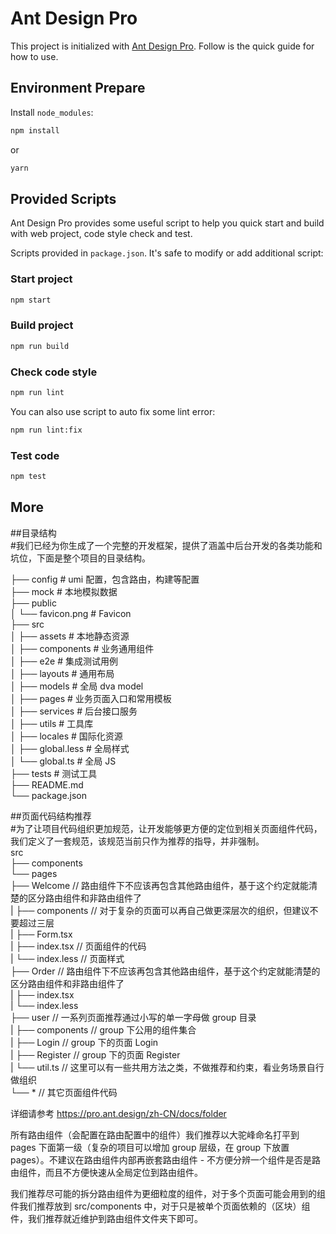 # Ant Design Pro

This project is initialized with [Ant Design Pro](https://pro.ant.design). Follow is the quick guide for how to use.

## Environment Prepare

Install `node_modules`:

```bash
npm install
```

or

```bash
yarn
```

## Provided Scripts

Ant Design Pro provides some useful script to help you quick start and build with web project, code style check and test.

Scripts provided in `package.json`. It's safe to modify or add additional script:

### Start project

```bash
npm start
```

### Build project

```bash
npm run build
```

### Check code style

```bash
npm run lint
```

You can also use script to auto fix some lint error:

```bash
npm run lint:fix
```

### Test code

```bash
npm test
```

## More

##目录结构  
#我们已经为你生成了一个完整的开发框架，提供了涵盖中后台开发的各类功能和坑位，下面是整个项目的目录结构。  

├── config                   # umi 配置，包含路由，构建等配置  
├── mock                     # 本地模拟数据  
├── public  
│   └── favicon.png          # Favicon  
├── src  
│   ├── assets               # 本地静态资源  
│   ├── components           # 业务通用组件  
│   ├── e2e                  # 集成测试用例  
│   ├── layouts              # 通用布局  
│   ├── models               # 全局 dva model  
│   ├── pages                # 业务页面入口和常用模板  
│   ├── services             # 后台接口服务  
│   ├── utils                # 工具库  
│   ├── locales              # 国际化资源  
│   ├── global.less          # 全局样式  
│   └── global.ts            # 全局 JS  
├── tests                    # 测试工具  
├── README.md  
└── package.json  

##页面代码结构推荐  
#为了让项目代码组织更加规范，让开发能够更方便的定位到相关页面组件代码，我们定义了一套规范，该规范当前只作为推荐的指导，并非强制。  
src  
├── components  
└── pages  
        ├── Welcome        // 路由组件下不应该再包含其他路由组件，基于这个约定就能清楚的区分路由组件和非路由组件了  
        |   ├── components // 对于复杂的页面可以再自己做更深层次的组织，但建议不要超过三层  
        |   ├── Form.tsx  
        |   ├── index.tsx  // 页面组件的代码  
        |   └── index.less // 页面样式  
        ├── Order          // 路由组件下不应该再包含其他路由组件，基于这个约定就能清楚的区分路由组件和非路由组件了  
        |   ├── index.tsx  
        |   └── index.less  
        ├── user           // 一系列页面推荐通过小写的单一字母做 group 目录  
        |   ├── components // group 下公用的组件集合  
        |   ├── Login      // group 下的页面 Login  
        |   ├── Register   // group 下的页面 Register  
        |   └── util.ts    // 这里可以有一些共用方法之类，不做推荐和约束，看业务场景自行做组织  
        └── *              // 其它页面组件代码   
  
详细请参考 https://pro.ant.design/zh-CN/docs/folder

所有路由组件（会配置在路由配置中的组件）我们推荐以大驼峰命名打平到 pages 下面第一级（复杂的项目可以增加 group 层级，在 group 下放置 pages）。不建议在路由组件内部再嵌套路由组件 - 不方便分辨一个组件是否是路由组件，而且不方便快速从全局定位到路由组件。

我们推荐尽可能的拆分路由组件为更细粒度的组件，对于多个页面可能会用到的组件我们推荐放到 src/components 中，对于只是被单个页面依赖的（区块）组件，我们推荐就近维护到路由组件文件夹下即可。

